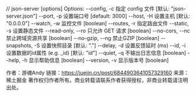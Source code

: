 // json-server [options] <source>
Options:
  --config, -c       指定 config 文件                  [默认: "json-server.json"]
  --port, -p         设置端口号                                   [default: 3000]
  --host, -H         设置主机                                   [默认: "0.0.0.0"]
  --watch, -w        监控文件                                           [boolean]
  --routes, -r       指定路由文件
  --static, -s       设置静态文件
  --read-only, --ro  只允许 GET 请求                                    [boolean]
  --no-cors, --nc    禁止跨域资源共享                                   [boolean]
  --no-gzip, --ng    禁止GZIP                                          [boolean]
  --snapshots, -S    设置快照目录                                     [默认: "."]
  --delay, -d        设置反馈延时 (ms)
  --id, -i           设置数据的id属性 (e.g. _id)                     [默认: "id"]
  --quiet, -q        不输出日志信息                                     [boolean]
  --help, -h         显示帮助信息                                       [boolean]
  --version, -v      显示版本号                                         [boolean]

作者：游魂Andy
链接：https://juejin.cn/post/6844903641057329160
来源：稀土掘金
著作权归作者所有。商业转载请联系作者获得授权，非商业转载请注明出处。